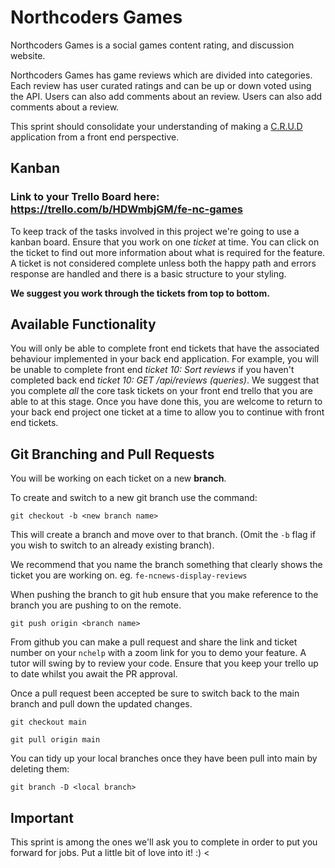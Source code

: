 # Northcoders Games

Northcoders Games is a social games content rating, and discussion website.

Northcoders Games has game reviews which are divided into categories. Each review has user curated ratings and can be up or down voted using the API. Users can also add comments about an review. Users can also add comments about a review.

This sprint should consolidate your understanding of making a [C.R.U.D](https://en.wikipedia.org/wiki/Create,_read,_update_and_delete) application from a front end perspective.

## Kanban

### Link to your Trello Board here: https://trello.com/b/HDWmbjGM/fe-nc-games

To keep track of the tasks involved in this project we're going to use a kanban board. Ensure that you work on one _ticket_ at time. You can click on the ticket to find out more information about what is required for the feature. A ticket is not considered complete unless both the happy path and errors response are handled and there is a basic structure to your styling.

**We suggest you work through the tickets from top to bottom.**

## Available Functionality

You will only be able to complete front end tickets that have the associated behaviour implemented in your back end application. For example, you will be unable to complete front end _ticket 10: Sort reviews_ if you haven't completed back end _ticket 10: GET /api/reviews (queries)_.
We suggest that you complete _all_ the core task tickets on your front end trello that you are able to at this stage. Once you have done this, you are welcome to return to your back end project one ticket at a time to allow you to continue with front end tickets.

## Git Branching and Pull Requests

You will be working on each ticket on a new **branch**.

To create and switch to a new git branch use the command:

```
git checkout -b <new branch name>
```

This will create a branch and move over to that branch. (Omit the `-b` flag if you wish to switch to an already existing branch).

We recommend that you name the branch something that clearly shows the ticket you are working on. eg. `fe-ncnews-display-reviews`

When pushing the branch to git hub ensure that you make reference to the branch you are pushing to on the remote.

```
git push origin <branch name>
```

From github you can make a pull request and share the link and ticket number on your `nchelp` with a zoom link for you to demo your feature. A tutor will swing by to review your code. Ensure that you keep your trello up to date whilst you await the PR approval.

Once a pull request been accepted be sure to switch back to the main branch and pull down the updated changes.

```
git checkout main

git pull origin main
```

You can tidy up your local branches once they have been pull into main by deleting them:

```
git branch -D <local branch>
```

## Important

This sprint is among the ones we'll ask you to complete in order to put you forward for jobs. Put a little bit of love into it! :) <
